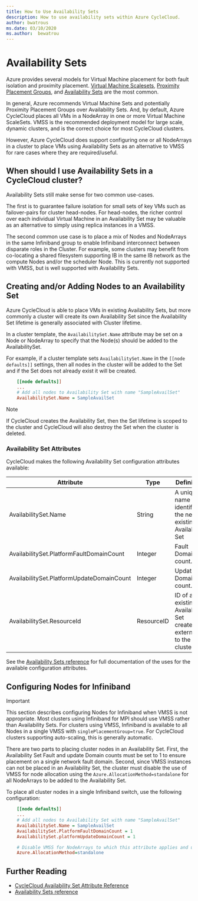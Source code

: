 ```yaml
---
title: How to Use Availability Sets
description: How to use availability sets within Azure CycleCloud.
author: bwatrous
ms.date: 03/10/2020
ms.author:  bewatrou
---
```


# Availability Sets

Azure provides several models for Virtual Machine placement for both fault isolation and proximity placement.  [Virtual Machine Scalesets](https://docs.microsoft.com/azure/virtual-machine-scale-sets/overview), [Proximity Placement Groups](https://docs.microsoft.com/azure/virtual-machines/linux/co-location?ocid=AID754288&wt.mc_id=azfr-c9-dbrown&wt.mc_id=CFID0493), and [Availability Sets](https://docs.microsoft.com/azure/virtual-machines/windows/manage-availability#configure-multiple-virtual-machines-in-an-availability-set-for-redundancy) are the most common.

In general, Azure recommends Virtual Machine Sets and potentially Proximity Placement Groups over Availability Sets.  And, by default, Azure CycleCloud places all VMs in a NodeArray in one or more Virtual Machine ScaleSets. VMSS is the recommended deployment model for large scale, dynamic clusters, and is the correct choice for most CycleCloud clusters.

However, Azure CycleCloud does support configuring one or all NodeArrays in a cluster to place VMs using Availability Sets as an alternative to VMSS for rare cases where they are required/useful.

## When should I use Availability Sets in a CycleCloud cluster?

Availability Sets still make sense for two common use-cases.  

The first is to guarantee failure isolation for small sets of key VMs such as failover-pairs for cluster head-nodes.  For head-nodes, the richer control over each individual Virtual Machine in an Availability Set may be valuable as an alternative to simply using replica instances in a VMSS.

The second common use case is to place a mix of Nodes and NodeArrays in the same Infiniband group to enable Infiniband interconnect between disparate roles in the Cluster. For example, some clusters may benefit from co-locating a shared filesystem supporting IB in the same IB network as the compute Nodes and/or the scheduler Node. This is currently not supported with VMSS, but is well supported with Availability Sets.

## Creating and/or Adding Nodes to an Availability Set

Azure CycleCloud is able to place VMs in existing Availability Sets, but more commonly a cluster will create its own Availability Set since the Availability Set lifetime is generally associated with Cluster lifetime.

In a cluster template, the `AvailabilitySet.Name` attribute may be set on a Node or NodeArray to specify that the Node(s) should be added to the AvailabilitySet.

For example, if a cluster template sets `AvailabilitySet.Name` in the `[[node defaults]]` settings, then all nodes in the cluster will be added to the Set and if the Set does not already exist it will be created.

```ini
    [[node defaults]]
    ...
    # Add all nodes to Availability Set with name "SampleAvailSet"
    AvailabilitySet.Name = SampleAvailSet
```

> [!NOTE]
> If CycleCloud creates the Availability Set, then the Set lifetime is scoped to the cluster and CycleCloud will also destroy the Set when the cluster is deleted.

### Availability Set Attributes

CycleCloud makes the following Availability Set configuration attributes available:

Attribute | Type | Definition
------ | ----- | ----------
AvailabilitySet.Name | String | A unique name that identifies the new or existing Availability Set
AvailabilitySet.PlatformFaultDomainCount | Integer | Fault Domain count.
AvailabilitySet.PlatformUpdateDomainCount | Integer | Update Domain count.
AvailabilitySet.ResourceId | ResourceID | ID of an existing Availability Set created externally to the cluster

See the [Availability Sets reference](https://docs.microsoft.com/rest/api/compute/availabilitysets/createorupdate#request-body) for full documentation of the uses for the available configuration attributes.

## Configuring Nodes for Infiniband

> [!IMPORTANT]
> This section describes configuring Nodes for Infiniband when VMSS is not appropriate.
> Most clusters using Infiniband for MPI should use VMSS rather than Availability Sets.  For clusters using VMSS, Infiniband is available to all Nodes in a single VMSS with `singlePlacementGroup=true`.  For CycleCloud clusters supporting auto-scaling, this is generally automatic.

There are two parts to placing cluster nodes in an Availability Set. First, the Availability Set Fault and update Domain counts must be set to 1 to ensure placement on a single network fault domain. Second, since VMSS instances can not be placed in an Availability Set, the cluster must disable the use of VMSS for node allocation using the `Azure.AllocationMethod=standalone` for all NodeArrays to be added to the Availability Set.

To place all cluster nodes in a single Infiniband switch, use the following configuration:

```ini
    [[node defaults]]
    ...
    # Add all nodes to Availability Set with name "SampleAvailSet"
    AvailabilitySet.Name = SampleAvailSet
    AvailabilitySet.PlatformFaultDomainCount = 1
    AvailabilitySet.platformUpdateDomainCount = 1

    # Disable VMSS for NodeArrays to which this attribute applies and use individual VM allocation
    Azure.AllocationMethod=standalone
```

## Further Reading

* [CycleCloud Availability Set Attribute Reference](../cluster-references/node-nodearray-reference.md)
* [Availability Sets reference](https://docs.microsoft.com/rest/api/compute/availabilitysets/createorupdate#request-body)